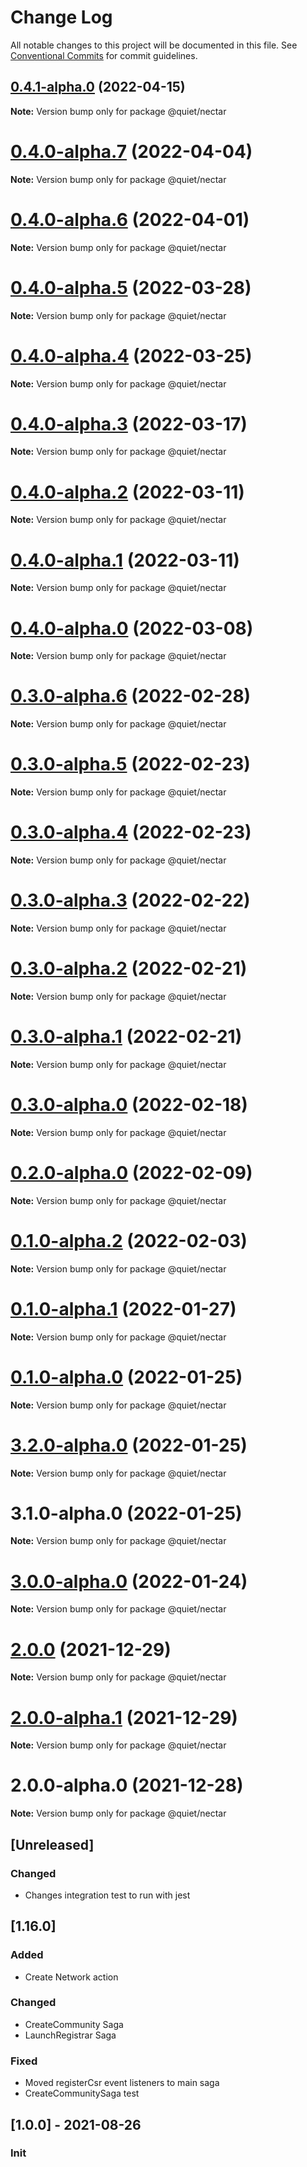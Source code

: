# Change Log

All notable changes to this project will be documented in this file.
See [Conventional Commits](https://conventionalcommits.org) for commit guidelines.

## [0.4.1-alpha.0](https://github.com/ZbayApp/monorepo/compare/@quiet/nectar@0.4.0-alpha.7...@quiet/nectar@0.4.1-alpha.0) (2022-04-15)

**Note:** Version bump only for package @quiet/nectar





# [0.4.0-alpha.7](https://github.com/ZbayApp/monorepo/compare/@quiet/nectar@0.4.0-alpha.6...@quiet/nectar@0.4.0-alpha.7) (2022-04-04)

**Note:** Version bump only for package @quiet/nectar





# [0.4.0-alpha.6](https://github.com/ZbayApp/monorepo/compare/@quiet/nectar@0.4.0-alpha.3...@quiet/nectar@0.4.0-alpha.6) (2022-04-01)

**Note:** Version bump only for package @quiet/nectar





# [0.4.0-alpha.5](https://github.com/ZbayApp/monorepo/compare/@quiet/nectar@0.4.0-alpha.3...@quiet/nectar@0.4.0-alpha.5) (2022-03-28)

**Note:** Version bump only for package @quiet/nectar





# [0.4.0-alpha.4](https://github.com/ZbayApp/monorepo/compare/@quiet/nectar@0.4.0-alpha.3...@quiet/nectar@0.4.0-alpha.4) (2022-03-25)

**Note:** Version bump only for package @quiet/nectar





# [0.4.0-alpha.3](https://github.com/ZbayApp/monorepo/compare/@quiet/nectar@0.4.0-alpha.2...@quiet/nectar@0.4.0-alpha.3) (2022-03-17)

**Note:** Version bump only for package @quiet/nectar





# [0.4.0-alpha.2](https://github.com/ZbayApp/monorepo/compare/@quiet/nectar@0.4.0-alpha.0...@quiet/nectar@0.4.0-alpha.2) (2022-03-11)

**Note:** Version bump only for package @quiet/nectar





# [0.4.0-alpha.1](https://github.com/ZbayApp/monorepo/compare/@quiet/nectar@0.4.0-alpha.0...@quiet/nectar@0.4.0-alpha.1) (2022-03-11)

**Note:** Version bump only for package @quiet/nectar





# [0.4.0-alpha.0](https://github.com/ZbayApp/monorepo/compare/@quiet/nectar@0.3.0-alpha.5...@quiet/nectar@0.4.0-alpha.0) (2022-03-08)

**Note:** Version bump only for package @quiet/nectar





# [0.3.0-alpha.6](https://github.com/ZbayApp/monorepo/compare/@quiet/nectar@0.3.0-alpha.5...@quiet/nectar@0.3.0-alpha.6) (2022-02-28)

**Note:** Version bump only for package @quiet/nectar





# [0.3.0-alpha.5](https://github.com/ZbayApp/monorepo/compare/@quiet/nectar@0.2.0-alpha.0...@quiet/nectar@0.3.0-alpha.5) (2022-02-23)

**Note:** Version bump only for package @quiet/nectar





# [0.3.0-alpha.4](https://github.com/ZbayApp/monorepo/compare/@quiet/nectar@0.2.0-alpha.0...@quiet/nectar@0.3.0-alpha.4) (2022-02-23)

**Note:** Version bump only for package @quiet/nectar





# [0.3.0-alpha.3](https://github.com/ZbayApp/monorepo/compare/@quiet/nectar@0.2.0-alpha.0...@quiet/nectar@0.3.0-alpha.3) (2022-02-22)

**Note:** Version bump only for package @quiet/nectar





# [0.3.0-alpha.2](https://github.com/ZbayApp/monorepo/compare/@quiet/nectar@0.2.0-alpha.0...@quiet/nectar@0.3.0-alpha.2) (2022-02-21)

**Note:** Version bump only for package @quiet/nectar





# [0.3.0-alpha.1](https://github.com/ZbayApp/monorepo/compare/@quiet/nectar@0.2.0-alpha.0...@quiet/nectar@0.3.0-alpha.1) (2022-02-21)

**Note:** Version bump only for package @quiet/nectar





# [0.3.0-alpha.0](https://github.com/ZbayApp/monorepo/compare/@quiet/nectar@0.2.0-alpha.0...@quiet/nectar@0.3.0-alpha.0) (2022-02-18)

**Note:** Version bump only for package @quiet/nectar





# [0.2.0-alpha.0](https://github.com/ZbayApp/monorepo/compare/@quiet/nectar@0.1.0-alpha.2...@quiet/nectar@0.2.0-alpha.0) (2022-02-09)

**Note:** Version bump only for package @quiet/nectar





# [0.1.0-alpha.2](https://github.com/ZbayApp/monorepo/compare/@quiet/nectar@0.1.0-alpha.1...@quiet/nectar@0.1.0-alpha.2) (2022-02-03)

**Note:** Version bump only for package @quiet/nectar





# [0.1.0-alpha.1](https://github.com/ZbayApp/monorepo/compare/@quiet/nectar@0.1.0-alpha.0...@quiet/nectar@0.1.0-alpha.1) (2022-01-27)

**Note:** Version bump only for package @quiet/nectar





# [0.1.0-alpha.0](https://github.com/ZbayApp/monorepo/compare/@quiet/nectar@3.2.0-alpha.0...@quiet/nectar@0.1.0-alpha.0) (2022-01-25)

**Note:** Version bump only for package @quiet/nectar





# [3.2.0-alpha.0](https://github.com/ZbayApp/monorepo/compare/@quiet/nectar@3.1.0-alpha.0...@quiet/nectar@3.2.0-alpha.0) (2022-01-25)

**Note:** Version bump only for package @quiet/nectar





# 3.1.0-alpha.0 (2022-01-25)

**Note:** Version bump only for package @quiet/nectar





# [3.0.0-alpha.0](https://github.com/ZbayApp/monorepo/compare/@quiet/nectar@2.0.0...@quiet/nectar@3.0.0-alpha.0) (2022-01-24)

**Note:** Version bump only for package @quiet/nectar





# [2.0.0](https://github.com/ZbayApp/monorepo/compare/@quiet/nectar@2.0.0-alpha.1...@quiet/nectar@2.0.0) (2021-12-29)

**Note:** Version bump only for package @quiet/nectar





# [2.0.0-alpha.1](https://github.com/ZbayApp/monorepo/compare/@quiet/nectar@2.0.0-alpha.0...@quiet/nectar@2.0.0-alpha.1) (2021-12-29)

**Note:** Version bump only for package @quiet/nectar





# 2.0.0-alpha.0 (2021-12-28)

**Note:** Version bump only for package @quiet/nectar






## [Unreleased]

### Changed

* Changes integration test to run with jest

## [1.16.0]

### Added

* Create Network action

### Changed

* CreateCommunity Saga
* LaunchRegistrar Saga

### Fixed

* Moved registerCsr event listeners to main saga
* CreateCommunitySaga test

## [1.0.0] - 2021-08-26

### Init
